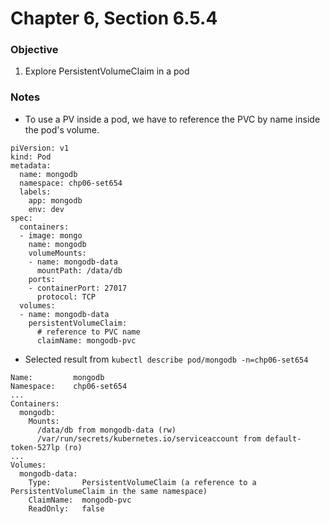 # Chapter 6, Section 6.5.4

### Objective
1. Explore PersistentVolumeClaim in a pod

### Notes
- To use a PV inside a pod, we have to reference the PVC by name inside the pod's volume.

```
piVersion: v1
kind: Pod
metadata:
  name: mongodb
  namespace: chp06-set654
  labels:
    app: mongodb
    env: dev
spec:
  containers:
  - image: mongo
    name: mongodb
    volumeMounts:
    - name: mongodb-data
      mountPath: /data/db
    ports:
    - containerPort: 27017
      protocol: TCP
  volumes:
  - name: mongodb-data
    persistentVolumeClaim:
      # reference to PVC name
      claimName: mongodb-pvc
```

- Selected result from `kubectl describe pod/mongodb -n=chp06-set654`

```
Name:         mongodb
Namespace:    chp06-set654
...
Containers:
  mongodb:
    Mounts:
      /data/db from mongodb-data (rw)
      /var/run/secrets/kubernetes.io/serviceaccount from default-token-527lp (ro)
...
Volumes:
  mongodb-data:
    Type:       PersistentVolumeClaim (a reference to a PersistentVolumeClaim in the same namespace)
    ClaimName:  mongodb-pvc
    ReadOnly:   false
```
